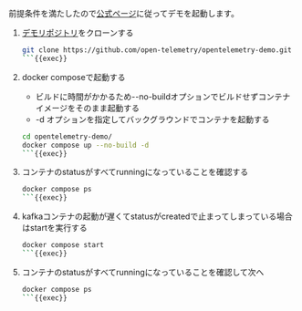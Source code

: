 <!-- ビルドしない場合の手順 -->
前提条件を満たしたので[公式ページ](https://opentelemetry.io/docs/demo/docker-deployment/)に従ってデモを起動します。


1. [デモリポジトリ](https://github.com/open-telemetry/opentelemetry-demo)をクローンする

    ```bash
    git clone https://github.com/open-telemetry/opentelemetry-demo.git -b 1.4.0
    ```{{exec}}

1. docker composeで起動する
    - ビルドに時間がかかるため--no-buildオプションでビルドせずコンテナイメージをそのまま起動する
    - -d オプションを指定してバックグラウンドでコンテナを起動する

    ```bash
    cd opentelemetry-demo/
    docker compose up --no-build -d
    ```{{exec}}

1. コンテナのstatusがすべてrunningになっていることを確認する

    ```bash
    docker compose ps
    ```{{exec}}

1. kafkaコンテナの起動が遅くてstatusがcreatedで止まってしまっている場合はstartを実行する

    ```bash
    docker compose start
    ```{{exec}}

1. コンテナのstatusがすべてrunningになっていることを確認して次へ

    ```bash
    docker compose ps
    ```{{exec}}

